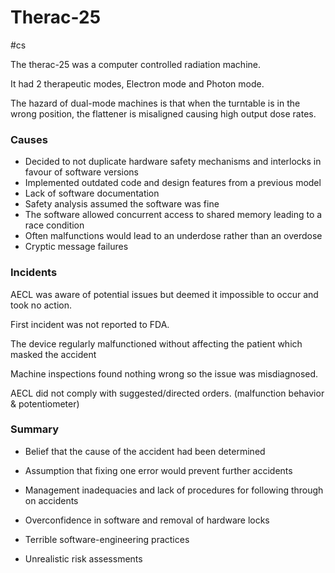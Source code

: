 # Therac-25
#cs 


The therac-25 was a computer controlled radiation machine. 

It had 2 therapeutic modes, Electron mode and Photon mode.

The hazard of dual-mode machines is that when the turntable is in the wrong position, the flattener is misaligned causing high output dose rates.

### Causes

- Decided to not duplicate hardware safety mechanisms and interlocks in favour of software versions
- Implemented outdated code and design features from a previous model
- Lack of software documentation
- Safety analysis assumed the software was fine
- The software allowed concurrent access to shared memory leading to a race condition
- Often malfunctions would lead to an underdose rather than an overdose
- Cryptic message failures

### Incidents 

AECL was aware of potential issues but deemed it impossible to occur and took no action.

First incident was not reported to FDA.

The device regularly malfunctioned without affecting the patient which masked the accident

Machine inspections found nothing wrong so the issue was misdiagnosed.

AECL did not comply with suggested/directed orders. (malfunction behavior & potentiometer)


### Summary 

- Belief that the cause of the accident had been determined

- Assumption that fixing one error would prevent further accidents

- Management inadequacies and lack of procedures for following through on accidents

- Overconfidence in software and removal of hardware locks

- Terrible software-engineering practices

- Unrealistic risk assessments
